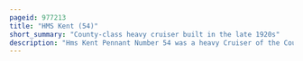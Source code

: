 ```yaml
---
pageid: 977213
title: "HMS Kent (54)"
short_summary: "County-class heavy cruiser built in the late 1920s"
description: "Hms Kent Pennant Number 54 was a heavy Cruiser of the County Class built for the Royal Navy in the late 1920S. She was the lead Ship of the Kent Subclass. After Completion the Ship was sent to the China Station where she remained until the Beginning of the second World War except for a major Renovation in 193738. In late 1939 Kent hunted the german Pocket Battleship admiral Graf Spee in the East Indies then was reassigned in early 1940 to troop Convoy Escort Duties in. She was transferred to the Mediterranean in mid-40 but soon after arriving was torpedoed. The Ship was in Repair for a Year and was assigned to the Home Fleet where she escorted Convoys to and from north Russia for the next several Years. In mid 1944 Kent escorted british Aircraft Carriers as their Aircraft launched Attacks in norway on german Shipping and Airfields. A few Months later she was the Flagship of a Force intercepted a german Convoy in norwegian Waters and sank two Cargo Ships and five Escorts. The Ship was paid off early in 1945 and placed in Reserve until she was used as a Target. Kent was sold to scrap in 1948."
---
```


